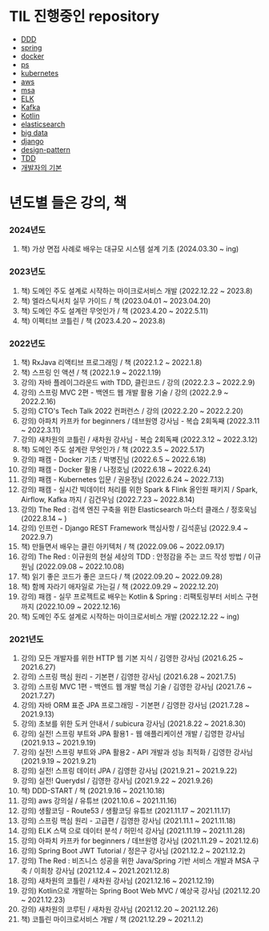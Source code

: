 # TIL 진행중인 repository
- [DDD](./til-by-topic/ddd)
- [spring](https://github.com/sinkyoungdeok/spring)
- [docker](./til-by-topic/docker/README.md)
- [ps](https://github.com/sinkyoungdeok/ps)
- [kubernetes](./til-by-topic/kubernetes)
- [aws](./til-by-topic/aws)
- [msa](https://github.com/sinkyoungdeok/msa)
- [ELK](./til-by-topic/elk)
- [Kafka](./til-by-topic/kafka/)
- [Kotlin](./til-by-topic/kotlin)
- [elasticsearch](./til-by-topic/elasticsearch/)
- [big data](./til-by-topic/big-data)
- [django](./til-by-topic/django)
- [design-pattern](./til-by-topic/design-pattern/)
- [TDD](./til-by-topic/tdd)
- [개발자의 기본](./til-by-topic/basic)

# 년도별 들은 강의, 책

### 2024년도
1. 책) 가상 면접 사례로 배우는 대규모 시스템 설계 기초 (2024.03.30 ~ ing)

### 2023년도
1. 책) 도메인 주도 설계로 시작하는 마이크로서비스 개발 (2022.12.22 ~ 2023.8)
2. 책) 엘라스틱서치 실무 가이드 / 책 (2023.04.01 ~ 2023.04.20)
3. 책) 도메인 주도 설계란 무엇인가 / 책 (2023.4.20 ~ 2022.5.11)
4. 책) 이펙티브 코틀린 / 책 (2023.4.20 ~ 2023.8)

### 2022년도
1. 책) RxJava 리액티브 프로그래밍 / 책 (2022.1.2 ~ 2022.1.8)
2. 책) 스프링 인 액션 / 책 (2022.1.9 ~ 2022.1.19)
3. 강의) 자바 플레이그라운드 with TDD, 클린코드 / 강의 (2022.2.3 ~ 2022.2.9)
4. 강의) 스프링 MVC 2편 - 백엔드 웹 개발 활용 기술 / 강의 (2022.2.9 ~ 2022.2.16)
5. 강의) CTO's Tech Talk 2022 컨퍼런스 / 강의 (2022.2.20 ~ 2022.2.20)
6. 강의) 아파치 카프카 for beginners / 데브원영 강사님 - 복습 2회독째 (2022.3.11 ~ 2022.3.11)
7. 강의) 새차원의 코틀린 / 새차원 강사님 - 복습 2회독째 (2022.3.12 ~ 2022.3.12) 
8. 책) 도메인 주도 설계란 무엇인가 / 책 (2022.3.5 ~ 2022.5.17)
9.  강의) 패캠 - Docker 기초 / 박병진님 (2022.6.5 ~ 2022.6.18)
10. 강의) 패캠 - Docker 활용 / 나정호님 (2022.6.18 ~ 2022.6.24)
11. 강의) 패캠 - Kubernetes 입문 / 권윤정님 (2022.6.24 ~ 2022.7.13)
12. 강의) 패캠 - 실시간 빅데이터 처리를 위한 Spark & Flink 올인원 패키지 / Spark, Airflow, Kafka 까지 / 김건우님 (2022.7.23 ~ 2022.8.14)
13. 강의) The Red : 검색 엔진 구축을 위한 Elasticsearch 마스터 클래스 / 정호욱님 (2022.8.14 ~ )
14. 강의) 인프런 - Django REST Framework 핵심사항 / 김석훈님 (2022.9.4 ~ 2022.9.7) 
15. 책) 만들면서 배우는 클린 아키텍처 / 책 (2022.09.06 ~ 2022.09.17)
16. 강의) The Red : 이규원의 현실 세상의 TDD : 안정감을 주는 코드 작성 방법 / 이규원님 (2022.09.08 ~ 2022.10.08)
17. 책) 읽기 좋은 코드가 좋은 코드다 / 책 (2022.09.20 ~ 2022.09.28)
18. 책) 함께 자라기 애자일로 가는길 / 책 (2022.09.29 ~ 2022.12.20)
19. 강의) 패캠 - 실무 프로젝트로 배우는 Kotlin & Spring : 리팩토링부터 서비스 구현까지 (2022.10.09 ~ 2022.12.16)
20. 책) 도메인 주도 설계로 시작하는 마이크로서비스 개발 (2022.12.22 ~ ing)


### 2021년도
1. 강의) 모든 개발자를 위한 HTTP 웹 기본 지식 / 김영한 강사님 (2021.6.25 ~ 2021.6.27) 
2. 강의) 스프링 핵심 원리 - 기본편 / 김영한 강사님 (2021.6.28 ~ 2021.7.5)
3. 강의) 스프링 MVC 1편 - 백엔드 웹 개발 핵심 기술 / 김영한 강사님 (2021.7.6 ~ 2021.7.27)
4. 강의) 자바 ORM 표준 JPA 프로그래밍 - 기본편 / 김영한 강사님 (2021.7.28 ~ 2021.9.13)
5. 강의) 초보를 위한 도커 안내서 / subicura 강사님 (2021.8.22 ~ 2021.8.30)
6. 강의) 실전! 스프링 부트와 JPA 활용1 - 웹 애플리케이션 개발 / 김영한 강사님 (2021.9.13 ~ 2021.9.19)
7. 강의) 실전! 스프링 부트와 JPA 활용2 - API 개발과 성능 최적화 / 김영한 강사님 (2021.9.19 ~ 2021.9.21)
8. 강의) 실전! 스프링 데이터 JPA / 김영한 강사님 (2021.9.21 ~ 2021.9.22)
9. 강의) 실전! Querydsl / 김영한 강사님 (2021.9.22 ~ 2021.9.26)
10. 책) DDD-START / 책 (2021.9.16 ~ 2021.10.18)
11. 강의) aws 강의실 / 유튜브 (2021.10.6 ~ 2021.11.16)
12. 강의) 생활코딩 - Route53 / 생활코딩 유튜브 (2021.11.17 ~ 2021.11.17)
13. 강의) 스프링 핵심 원리 - 고급편 / 김영한 강사님 (2021.11.1 ~ 2021.11.18)
14. 강의) ELK 스택 으로 데이터 분석 / 허민석 강사님 (2021.11.19 ~ 2021.11.28)
15. 강의) 아파치 카프카 for beginners / 데브원영 강사님 (2021.11.29 ~ 2021.12.6)
16. 강의) Spring Boot JWT Tutorial / 정은구 강사님 (2021.12.2 ~ 2021.12.2)
17. 강의) The Red : 비즈니스 성공을 위한 Java/Spring 기반 서비스 개발과 MSA 구축 / 이희창 강사님 (2021.12.4 ~ 2021.2021.12.8)
18. 강의) 새차원의 코틀린 / 새차원 강사님 (2021.12.16 ~ 2021.12.19)
19. 강의) Kotlin으로 개발하는 Spring Boot Web MVC / 예상국 강사님 (2021.12.20 ~ 2021.12.23)
20. 강의) 새차원의 코루틴 / 새차원 강사님 (2021.12.20 ~ 2021.12.26)
21. 책) 코틀린 마이크로서비스 개발 / 책 (2021.12.29 ~ 2021.1.2)